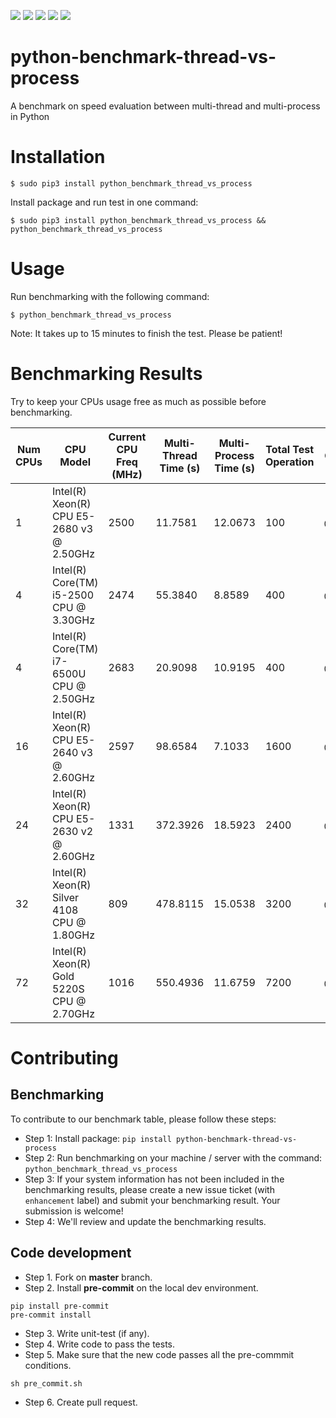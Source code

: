 <img src='https://img.shields.io/pypi/l/python_benchmark_thread_vs_process.svg'> <img src='https://img.shields.io/pypi/pyversions/python_benchmark_thread_vs_process.svg'> <img src='https://img.shields.io/pypi/v/python_benchmark_thread_vs_process.svg'> <img src='https://img.shields.io/pypi/dm/python_benchmark_thread_vs_process.svg'> <img src='https://img.shields.io/badge/code%20style-black-000000.svg'>

# python-benchmark-thread-vs-process
A benchmark on speed evaluation between multi-thread and multi-process in Python

# Installation

```
$ sudo pip3 install python_benchmark_thread_vs_process
```

Install package and run test in one command:

```
$ sudo pip3 install python_benchmark_thread_vs_process && python_benchmark_thread_vs_process
```

# Usage

Run benchmarking with the following command:

```
$ python_benchmark_thread_vs_process
```

Note: It takes up to 15 minutes to finish the test. Please be patient!

# Benchmarking Results

Try to keep your CPUs usage free as much as possible before benchmarking.

| Num CPUs | CPU Model | Current CPU Freq (MHz) | Multi-Thread Time (s) | Multi-Process Time (s) | Total Test Operation | Contributor |
|---|---|---|---|---|---|---|
| 1        | Intel(R) Xeon(R) CPU E5-2680 v3 @ 2.50GHz | 2500                   | 11.7581               | 12.0673                | 100                  | @minhng92 |
| 4        | Intel(R) Core(TM) i5-2500 CPU @ 3.30GHz | 2474                   | 55.3840               | 8.8589                 | 400                  | @minhng92 |
| 4        | Intel(R) Core(TM) i7-6500U CPU @ 2.50GHz | 2683                   | 20.9098               | 10.9195                | 400                  | @minhng92 |
| 16       | Intel(R) Xeon(R) CPU E5-2640 v3 @ 2.60GHz | 2597                   | 98.6584               | 7.1033                 | 1600                 | @minhng92 |
| 24       | Intel(R) Xeon(R) CPU E5-2630 v2 @ 2.60GHz | 1331                   | 372.3926              | 18.5923                | 2400                 | @minhng92 |
| 32       | Intel(R) Xeon(R) Silver 4108 CPU @ 1.80GHz | 809                    | 478.8115              | 15.0538                | 3200                 | @minhng92 |
| 72       | Intel(R) Xeon(R) Gold 5220S CPU @ 2.70GHz | 1016                   | 550.4936              | 11.6759                | 7200                 | @minhng92 |

# Contributing

## Benchmarking

To contribute to our benchmark table, please follow these steps:

* Step 1: Install package: `pip install python-benchmark-thread-vs-process`
* Step 2: Run benchmarking on your machine / server with the command: `python_benchmark_thread_vs_process`
* Step 3: If your system information has not been included in the benchmarking results, please create a new issue ticket (with `enhancement` label) and submit your benchmarking result. Your submission is welcome!
* Step 4: We'll review and update the benchmarking results.

## Code development

* Step 1. Fork on **master** branch.
* Step 2. Install **pre-commit** on the local dev environment.

```
pip install pre-commit
pre-commit install

```

* Step 3. Write unit-test (if any).
* Step 4. Write code to pass the tests.
* Step 5. Make sure that the new code passes all the pre-commmit conditions.

```
sh pre_commit.sh

```

* Step 6. Create pull request.
